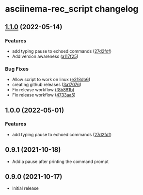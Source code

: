 # asciinema-rec_script changelog

## [1.1.0](https://github.com/zechris/asciinema-rec_script/compare/v1.0.1...v1.1.0) (2022-05-14)


### Features

* add typing pause to echoed commands ([27d2fdf](https://github.com/zechris/asciinema-rec_script/commit/27d2fdfac1778cbd7ac63f76f9f2e09aca150709))
* Add version awareness ([a117f25](https://github.com/zechris/asciinema-rec_script/commit/a117f2565150f67f6079666b2835157ef8820be2))


### Bug Fixes

* Allow script to work on linux ([e318db6](https://github.com/zechris/asciinema-rec_script/commit/e318db63d838e3669ebfd8e49999b452155b7735))
* creating github releases ([3a17076](https://github.com/zechris/asciinema-rec_script/commit/3a170768b24a61dc16a32d80764b35af4d588a81))
* Fix release workflow ([f8b881b](https://github.com/zechris/asciinema-rec_script/commit/f8b881bd32ada5dc8becf75981d8dc9c0283ef76))
* Fix release workflow ([4733aa5](https://github.com/zechris/asciinema-rec_script/commit/4733aa525a3e8f8702e068ce13cfebdc5db08a93))

## 1.0.0 (2022-05-01)


### Features

* add typing pause to echoed commands ([27d2fdf](https://github.com/zechris/asciinema-rec_script/commit/27d2fdfac1778cbd7ac63f76f9f2e09aca150709))

## 0.9.1 (2021-10-18)

* Add a pause after printing the command prompt

## 0.9.0 (2021-10-17)

* Initial release
